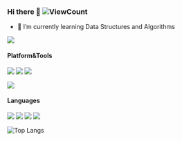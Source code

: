 ### Hi there 👋 ![ViewCount](https://views.whatilearened.today/views/github/locez/locez.svg)

<!--
**locez/locez** is a ✨ _special_ ✨ repository because its `README.md` (this file) appears on your GitHub profile.

Here are some ideas to get you started:

- 🔭 I’m currently working on ...
- 🌱 I’m currently learning ...
- 👯 I’m looking to collaborate on ...
- 🤔 I’m looking for help with ...
- 💬 Ask me about ...
- 📫 How to reach me: ...
- 😄 Pronouns: ...
- ⚡ Fun fact: ...
-->

- 🌱 I’m currently learning Data Structures and Algorithms

![](https://github-readme-stats.vercel.app/api?username=locez&show_icons=true)



#### Platform&Tools

[![](https://img.shields.io/badge/Gentoo-Stable-purple?style=flat-square&logo=Gentoo)](https://www.gentoo.org/)
[![](https://img.shields.io/badge/Doom%20Emacs-27-blue?style=flat-square&logo=Gnu%20emacs&logoColor=white)](https://www.gnu.org/software/emacs/)
[![](https://img.shields.io/badge/Windows-10-2376bc?style=flat-square&logo=windows&logoColor=white)](https://www.microsoft.com/windows/get-windows-10)


[![](https://img.shields.io/badge/-Docker-2496ED?style=flat-square&logo=docker&logoColor=ffffff)](https://www.docker.com/)


#### Languages

[![](https://img.shields.io/badge/-Rust-black?style=flat-square&logo=rust)](https://www.rust-lang.org/)
[![](https://img.shields.io/badge/-Go-00ADD8?style=flat-square&logo=go&logoColor=white)](https://golang.org/)
[![](https://img.shields.io/badge/-Ruby-red?style=flat-square&logo=ruby&logoColor=white)](https://www.ruby-lang.org/)
[![](https://img.shields.io/badge/-Python-3776AB?style=flat-square&logo=python&logoColor=white)](https://www.python.org/)

![Top Langs](https://github-readme-stats.vercel.app/api/top-langs/?username=locez&layout=compact&hide=html,css)

